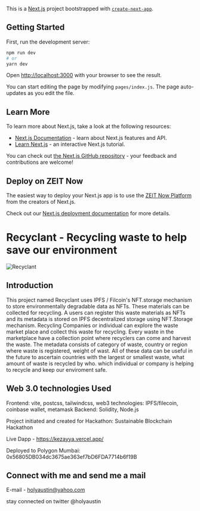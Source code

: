 This is a [Next.js](https://nextjs.org/) project bootstrapped with [`create-next-app`](https://github.com/zeit/next.js/tree/canary/packages/create-next-app).

## Getting Started

First, run the development server:

```bash
npm run dev
# or
yarn dev
```

Open [http://localhost:3000](http://localhost:3000) with your browser to see the result.

You can start editing the page by modifying `pages/index.js`. The page auto-updates as you edit the file.

## Learn More

To learn more about Next.js, take a look at the following resources:

- [Next.js Documentation](https://nextjs.org/docs) - learn about Next.js features and API.
- [Learn Next.js](https://nextjs.org/learn) - an interactive Next.js tutorial.

You can check out [the Next.js GitHub repository](https://github.com/zeit/next.js/) - your feedback and contributions are welcome!

## Deploy on ZEIT Now

The easiest way to deploy your Next.js app is to use the [ZEIT Now Platform](https://zeit.co/) from the creators of Next.js.

Check out our [Next.js deployment documentation](https://nextjs.org/docs/deployment) for more details.


# Recyclant - Recycling waste to help save our environment
![Recyclant](https://i.ibb.co/QH8fB55/logo.jpg)

## Introduction
This project named Recyclant uses IPFS / Filcoin's NFT.storage mechanism to store environmentally degradable data as NFTs. These materials can be collected for recycling. A users can register this waste materials as NFTs and its metadata is stored on IPFS decentralized storage using NFT.Storage mechanism. Recycling Companies or individual can explore the waste market place and collect this waste for recycling. Every waste in the marketplace have a collection point where recyclers can come and harvest the waste. The metadata consists of category of waste, country or region where waste is registered, weight of wast. All of these data can be useful in the future to ascertain countries with the largest or smallest waste, what amount of waste is recycled by who. which individual or company is helping to recycle and keep our enviroment safe. 

## Web 3.0 technologies Used

Frontend: vite, postcss, tailwindcss, 
web3 technologies: IPFS/filecoin, coinbase wallet, metamask
Backend: Solidity, Node.js

Project initiated and created for Hackathon: Sustainable Blockchain Hackathon 

Live Dapp - https://kezayya.vercel.app/

Deployed to Polygon Mumbai: 0x56805DB034dc3675ae363ef7bD6FDA7714b6f19B


## Connect with me and send me a mail

E-mail - holyaustin@yahoo.com

stay connected on twitter @holyaustin
